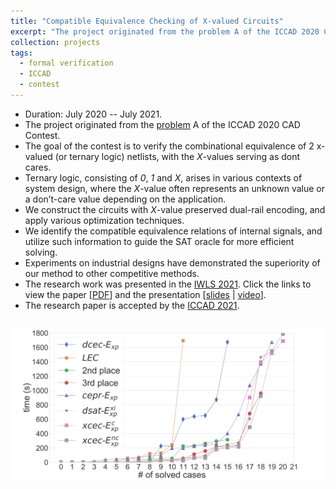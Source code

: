```yaml
---
title: "Compatible Equivalence Checking of X-valued Circuits"
excerpt: "The project originated from the problem A of the ICCAD 2020 CAD Contest. <br/><br/><img src='/images/xec_quantile.png' width='600'>"
collection: projects
tags:
  - formal verification
  - ICCAD
  - contest
---
```


* Duration: July 2020 -- July 2021.
* The project originated from the [problem](http://iccad-contest.org/2020/problems.html) A of the ICCAD 2020 CAD Contest.
* The goal of the contest is to verify the combinational equivalence of 2 x-valued (or ternary logic) netlists, with the *X*-values serving as dont cares.
* Ternary logic, consisting of *0*, *1* and *X*, arises in various contexts of system design, where the *X*-value often represents an unknown value or a don’t-care value depending on the application.
* We construct the circuits with *X*-value preserved dual-rail encoding, and apply various optimization techniques.
* We identify the compatible equivalence relations of internal signals, and utilize such information to guide the SAT oracle for more efficient solving.
* Experiments on industrial designs have demonstrated the superiority of our method to other competitive methods.
* The research work was presented in the [IWLS 2021](https://www.iwls.org/iwls2021/). Click the links to view the paper [[PDF](http://po-chun-chien.github.io/files/papers/iwls21_xcec.pdf)] and the presentation [[slides](http://po-chun-chien.github.io/files/slides/iwls21_xcec_slides.pdf) &#124; [video](https://youtu.be/vsuQvKqtPH8)].
* The research paper is accepted by the [ICCAD 2021](https://iccad.com/asp.php).

<br/>
<center><img src='/images/xec_quantile.png' width='600'></center>